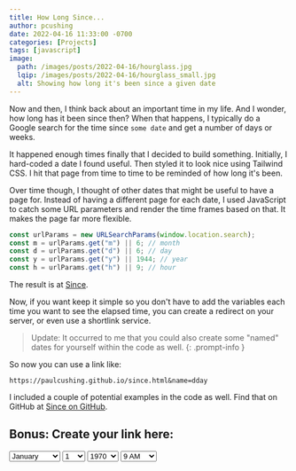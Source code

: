 ```yaml
---
title: How Long Since...
author: pcushing
date: 2022-04-16 11:33:00 -0700
categories: [Projects]
tags: [javascript]
image:
  path: /images/posts/2022-04-16/hourglass.jpg
  lqip: /images/posts/2022-04-16/hourglass_small.jpg
  alt: Showing how long it's been since a given date
---
```


Now and then, I think back about an important time in my life. And I wonder, how long has it been since then? When that happens, I typically do a Google search for the time since `some date` and get a number of days or weeks.

It happened enough times finally that I decided to build something. Initially, I hard-coded a date I found useful. Then styled it to look nice using Tailwind CSS. I hit that page from time to time to be reminded of how long it's been.

Over time though, I thought of other dates that might be useful to have a page for. Instead of having a different page for each date, I used JavaScript to catch some URL parameters and render the time frames based on that. It makes the page far more flexible.

```javascript
const urlParams = new URLSearchParams(window.location.search);
const m = urlParams.get("m") || 6; // month
const d = urlParams.get("d") || 6; // day
const y = urlParams.get("y") || 1944; // year
const h = urlParams.get("h") || 9; // hour
```

The result is at <a href="https://paulcushing.github.io/since.html?m=12&d=25&y=2000&h=9" target="_blank">Since</a>.

Now, if you want keep it simple so you don't have to add the variables each time you want to see the elapsed time, you can create a redirect on your server, or even use a shortlink service.

> Update: It occurred to me that you could also create some "named" dates for yourself within the code as well.
> {: .prompt-info }

So now you can use a link like:

`https://paulcushing.github.io/since.html&name=dday`

I included a couple of potential examples in the code as well. Find that on GitHub at [Since on GitHub](https://github.com/paulcushing/paulcushing.github.io/blob/main/since.html).

## Bonus: Create your link here:

<select name="since-month" id="since-month" style="float: left; padding-right: 4px; margin-right: 4px;">
  <option value="1" selected>January</option>
  <option value="2">February</option>
  <option value="3">March</option>
  <option value="4">April</option>
  <option value="5">May</option>
  <option value="6">June</option>
  <option value="7">July</option>
  <option value="8">August</option>
  <option value="9">September</option>
  <option value="10">October</option>
  <option value="11">November</option>
  <option value="12">December</option>
</select>

<select name="since-day" id="since-day" style="float: left; padding-right: 4px; margin-right: 4px;">
  <option value="1" selected>1</option>
  <option value="2">2</option>
  <option value="3">3</option>
  <option value="4">4</option>
  <option value="5">5</option>
  <option value="6">6</option>
  <option value="7">7</option>
  <option value="8">8</option>
  <option value="9">9</option>
  <option value="10">10</option>
  <option value="11">11</option>
  <option value="12">12</option>
  <option value="13">13</option>
  <option value="14">14</option>
  <option value="15">15</option>
  <option value="16">16</option>
  <option value="17">17</option>
  <option value="18">18</option>
  <option value="19">19</option>
  <option value="20">20</option>
  <option value="21">21</option>
  <option value="22">22</option>
  <option value="23">23</option>
  <option value="24">24</option>
  <option value="25">25</option>
  <option value="26">26</option>
  <option value="27">27</option>
  <option value="28">28</option>
  <option value="29">29</option>
  <option value="30">30</option>
  <option value="31">31</option>
</select>

<select name="since-year" id="since-year" style="float: left; padding-right: 4px; margin-right: 4px;">
  <option value="1970" selected>1970</option>
  <option value="1971">1971</option>
  <option value="1972">1972</option>
  <option value="1973">1973</option>
  <option value="1974">1974</option>
  <option value="1975">1975</option>
  <option value="1976">1976</option>
  <option value="1977">1977</option>
  <option value="1978">1978</option>
  <option value="1979">1979</option>
  <option value="1980">1980</option>
  <option value="1981">1981</option>
  <option value="1982">1982</option>
  <option value="1983">1983</option>
  <option value="1984">1984</option>
  <option value="1985">1985</option>
  <option value="1986">1986</option>
  <option value="1987">1987</option>
  <option value="1988">1988</option>
  <option value="1989">1989</option>
  <option value="1990">1990</option>
  <option value="1991">1991</option>
  <option value="1992">1992</option>
  <option value="1993">1993</option>
  <option value="1994">1994</option>
  <option value="1995">1995</option>
  <option value="1996">1996</option>
  <option value="1997">1997</option>
  <option value="1998">1998</option>
  <option value="1999">1999</option>
  <option value="2000">2000</option>
  <option value="2001">2001</option>
  <option value="2002">2002</option>
  <option value="2003">2003</option>
  <option value="2004">2004</option>
  <option value="2005">2005</option>
  <option value="2006">2006</option>
  <option value="2007">2007</option>
  <option value="2008">2008</option>
  <option value="2009">2009</option>
  <option value="2010">2010</option>
  <option value="2011">2011</option>
  <option value="2012">2012</option>
  <option value="2013">2013</option>
  <option value="2014">2014</option>
  <option value="2015">2015</option>
  <option value="2016">2016</option>
  <option value="2017">2017</option>
  <option value="2018">2018</option>
  <option value="2019">2019</option>
  <option value="2020">2020</option>
  <option value="2021">2021</option>
  <option value="2022">2022</option>
  <option value="2023">2023</option>
  <option value="2024">2024</option>
</select>

<select name="since-hour" id="since-hour" style="float: left; padding-right: 4px; margin-right: 4px;">
  <option value="0">12 AM</option>
  <option value="1">1 AM</option>
  <option value="2">2 AM</option>
  <option value="3">3 AM</option>
  <option value="4">4 AM</option>
  <option value="5">5 AM</option>
  <option value="6">6 AM</option>
  <option value="7">7 AM</option>
  <option value="8">8 AM</option>
  <option value="9" selected>9 AM</option>
  <option value="10">10 AM</option>
  <option value="11">11 AM</option>
  <option value="12">12 PM</option>
  <option value="13">1 PM</option>
  <option value="14">2 PM</option>
  <option value="15">3 PM</option>
  <option value="16">4 PM</option>
  <option value="17">5 PM</option>
  <option value="18">6 PM</option>
  <option value="19">7 PM</option>
  <option value="20">8 PM</option>
  <option value="21">9 PM</option>
  <option value="22">10 PM</option>
  <option value="23">11 PM</option>
</select>

<br />
<div id="since-link" style="float: clear;"></div>

